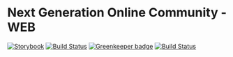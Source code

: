 # Next Generation Online Community - WEB

[![Storybook](https://cdn.jsdelivr.net/gh/storybooks/brand@master/badge/badge-storybook.svg)](https://github.com/kuyuan/yunshe-web) [![Build Status](https://api.cirrus-ci.com/github/kuyuan/yunshe-web.svg)](https://cirrus-ci.com/github/kuyuan/yunshe-web) [![Greenkeeper badge](https://badges.greenkeeper.io/kuyuan/yunshe-web.svg)](https://greenkeeper.io/) [![Build Status](https://travis-ci.com/kuyuan/yunshe-web.svg?branch=master)](https://travis-ci.com/kuyuan/yunshe-web)
